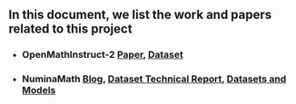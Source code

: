 ## In this document, we list the work and papers related to this project
* ### OpenMathInstruct-2 [Paper](https://arxiv.org/abs/2410.01560), [Dataset](https://huggingface.co/datasets/nvidia/OpenMathInstruct-2)
* ### NuminaMath [Blog](https://github.com/project-numina/aimo-progress-prize), [Dataset Technical Report](https://github.com/project-numina/aimo-progress-prize/blob/main/report/numina_dataset.pdf), [Datasets and Models](https://huggingface.co/collections/AI-MO/numinamath-6697df380293bcfdbc1d978c)
